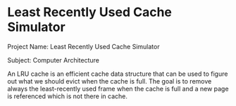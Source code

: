 # Least Recently Used Cache Simulator 

Project Name: Least Recently Used Cache Simulator

Subject: Computer Architecture 

An LRU cache is an efficient cache data structure that can be used to figure out what we should evict when the cache is full.  The goal is to remove always the least-recently used frame when the cache is full and a new page is referenced which is not there in cache.
